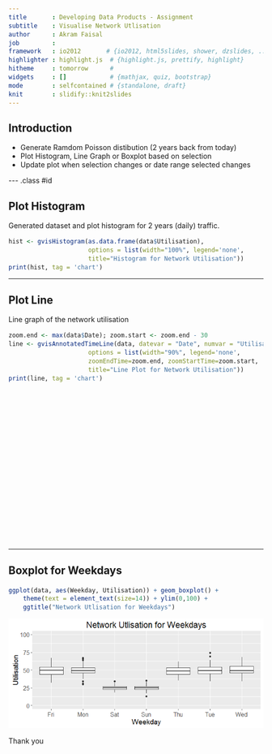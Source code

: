 ```yaml
---
title       : Developing Data Products - Assignment
subtitle    : Visualise Network Utlisation
author      : Akram Faisal
job         : 
framework   : io2012       # {io2012, html5slides, shower, dzslides, ...}
highlighter : highlight.js  # {highlight.js, prettify, highlight}
hitheme     : tomorrow      # 
widgets     : []            # {mathjax, quiz, bootstrap}
mode        : selfcontained # {standalone, draft}
knit        : slidify::knit2slides
--- 
```


## Introduction

- Generate Ramdom Poisson distibution (2 years back from today)
- Plot Histogram, Line Graph or Boxplot based on selection
- Update plot when selection changes or date range selected changes

--- .class #id

## Plot Histogram

Generated dataset and plot histogram for 2 years (daily) traffic.




```r
hist <- gvisHistogram(as.data.frame(data$Utilisation),
                      options = list(width="100%", legend='none',
                      title="Histogram for Network Utilisation"))
print(hist, tag = 'chart')
```

<!-- Histogram generated in R 3.2.1 by googleVis 0.5.10 package -->
<!-- Wed Jun 15 15:24:34 2016 -->


<!-- jsHeader -->
<script type="text/javascript">
 
// jsData 
function gvisDataHistogramID33044af127d1 () {
var data = new google.visualization.DataTable();
var datajson =
[
 [
 48 
],
[
 47 
],
[
 36 
],
[
 45 
],
[
 20 
],
[
 22 
],
[
 51 
],
[
 45 
],
[
 49 
],
[
 38 
],
[
 48 
],
[
 18 
],
[
 27 
],
[
 38 
],
[
 49 
],
[
 47 
],
[
 52 
],
[
 35 
],
[
 21 
],
[
 24 
],
[
 56 
],
[
 69 
],
[
 50 
],
[
 43 
],
[
 52 
],
[
 25 
],
[
 30 
],
[
 50 
],
[
 44 
],
[
 68 
],
[
 50 
],
[
 44 
],
[
 26 
],
[
 21 
],
[
 51 
],
[
 60 
],
[
 50 
],
[
 41 
],
[
 50 
],
[
 26 
],
[
 27 
],
[
 64 
],
[
 48 
],
[
 61 
],
[
 44 
],
[
 59 
],
[
 24 
],
[
 31 
],
[
 56 
],
[
 37 
],
[
 52 
],
[
 54 
],
[
 62 
],
[
 27 
],
[
 25 
],
[
 50 
],
[
 55 
],
[
 53 
],
[
 58 
],
[
 62 
],
[
 21 
],
[
 21 
],
[
 44 
],
[
 41 
],
[
 52 
],
[
 54 
],
[
 43 
],
[
 25 
],
[
 27 
],
[
 44 
],
[
 48 
],
[
 56 
],
[
 49 
],
[
 67 
],
[
 20 
],
[
 21 
],
[
 57 
],
[
 45 
],
[
 65 
],
[
 47 
],
[
 53 
],
[
 23 
],
[
 22 
],
[
 60 
],
[
 39 
],
[
 54 
],
[
 48 
],
[
 42 
],
[
 26 
],
[
 23 
],
[
 47 
],
[
 45 
],
[
 41 
],
[
 44 
],
[
 44 
],
[
 27 
],
[
 30 
],
[
 60 
],
[
 44 
],
[
 50 
],
[
 49 
],
[
 40 
],
[
 23 
],
[
 24 
],
[
 61 
],
[
 61 
],
[
 47 
],
[
 50 
],
[
 56 
],
[
 28 
],
[
 28 
],
[
 61 
],
[
 57 
],
[
 44 
],
[
 40 
],
[
 58 
],
[
 27 
],
[
 21 
],
[
 52 
],
[
 60 
],
[
 49 
],
[
 42 
],
[
 49 
],
[
 26 
],
[
 26 
],
[
 49 
],
[
 45 
],
[
 60 
],
[
 46 
],
[
 57 
],
[
 23 
],
[
 24 
],
[
 45 
],
[
 46 
],
[
 64 
],
[
 41 
],
[
 54 
],
[
 27 
],
[
 22 
],
[
 46 
],
[
 53 
],
[
 49 
],
[
 56 
],
[
 54 
],
[
 25 
],
[
 22 
],
[
 48 
],
[
 51 
],
[
 42 
],
[
 35 
],
[
 51 
],
[
 29 
],
[
 24 
],
[
 67 
],
[
 53 
],
[
 47 
],
[
 52 
],
[
 52 
],
[
 31 
],
[
 19 
],
[
 53 
],
[
 74 
],
[
 51 
],
[
 43 
],
[
 47 
],
[
 27 
],
[
 35 
],
[
 48 
],
[
 57 
],
[
 55 
],
[
 45 
],
[
 55 
],
[
 22 
],
[
 21 
],
[
 46 
],
[
 51 
],
[
 49 
],
[
 52 
],
[
 40 
],
[
 27 
],
[
 22 
],
[
 47 
],
[
 53 
],
[
 50 
],
[
 52 
],
[
 64 
],
[
 23 
],
[
 20 
],
[
 52 
],
[
 52 
],
[
 49 
],
[
 46 
],
[
 45 
],
[
 22 
],
[
 26 
],
[
 54 
],
[
 55 
],
[
 43 
],
[
 51 
],
[
 51 
],
[
 29 
],
[
 26 
],
[
 53 
],
[
 54 
],
[
 52 
],
[
 57 
],
[
 66 
],
[
 25 
],
[
 27 
],
[
 43 
],
[
 49 
],
[
 51 
],
[
 40 
],
[
 36 
],
[
 20 
],
[
 26 
],
[
 40 
],
[
 49 
],
[
 46 
],
[
 46 
],
[
 44 
],
[
 22 
],
[
 24 
],
[
 44 
],
[
 51 
],
[
 61 
],
[
 53 
],
[
 43 
],
[
 20 
],
[
 26 
],
[
 46 
],
[
 64 
],
[
 40 
],
[
 36 
],
[
 56 
],
[
 29 
],
[
 27 
],
[
 52 
],
[
 49 
],
[
 57 
],
[
 58 
],
[
 46 
],
[
 31 
],
[
 30 
],
[
 58 
],
[
 50 
],
[
 53 
],
[
 52 
],
[
 53 
],
[
 24 
],
[
 13 
],
[
 43 
],
[
 55 
],
[
 40 
],
[
 47 
],
[
 41 
],
[
 26 
],
[
 33 
],
[
 45 
],
[
 51 
],
[
 42 
],
[
 43 
],
[
 58 
],
[
 25 
],
[
 24 
],
[
 56 
],
[
 46 
],
[
 45 
],
[
 50 
],
[
 46 
],
[
 28 
],
[
 31 
],
[
 51 
],
[
 43 
],
[
 61 
],
[
 59 
],
[
 54 
],
[
 26 
],
[
 21 
],
[
 51 
],
[
 57 
],
[
 59 
],
[
 41 
],
[
 49 
],
[
 22 
],
[
 20 
],
[
 46 
],
[
 53 
],
[
 55 
],
[
 50 
],
[
 58 
],
[
 26 
],
[
 29 
],
[
 53 
],
[
 37 
],
[
 45 
],
[
 50 
],
[
 49 
],
[
 21 
],
[
 17 
],
[
 50 
],
[
 51 
],
[
 57 
],
[
 60 
],
[
 44 
],
[
 27 
],
[
 26 
],
[
 53 
],
[
 47 
],
[
 44 
],
[
 44 
],
[
 50 
],
[
 24 
],
[
 31 
],
[
 34 
],
[
 56 
],
[
 51 
],
[
 49 
],
[
 56 
],
[
 25 
],
[
 23 
],
[
 55 
],
[
 61 
],
[
 48 
],
[
 51 
],
[
 48 
],
[
 24 
],
[
 27 
],
[
 46 
],
[
 54 
],
[
 62 
],
[
 38 
],
[
 52 
],
[
 26 
],
[
 26 
],
[
 49 
],
[
 44 
],
[
 63 
],
[
 48 
],
[
 44 
],
[
 24 
],
[
 24 
],
[
 49 
],
[
 60 
],
[
 49 
],
[
 41 
],
[
 51 
],
[
 27 
],
[
 33 
],
[
 50 
],
[
 48 
],
[
 42 
],
[
 61 
],
[
 40 
],
[
 22 
],
[
 26 
],
[
 42 
],
[
 41 
],
[
 54 
],
[
 49 
],
[
 44 
],
[
 26 
],
[
 24 
],
[
 47 
],
[
 44 
],
[
 48 
],
[
 48 
],
[
 41 
],
[
 25 
],
[
 28 
],
[
 41 
],
[
 48 
],
[
 49 
],
[
 62 
],
[
 51 
],
[
 26 
],
[
 23 
],
[
 63 
],
[
 54 
],
[
 52 
],
[
 44 
],
[
 42 
],
[
 23 
],
[
 24 
],
[
 50 
],
[
 53 
],
[
 34 
],
[
 51 
],
[
 39 
],
[
 29 
],
[
 22 
],
[
 46 
],
[
 49 
],
[
 40 
],
[
 62 
],
[
 50 
],
[
 28 
],
[
 25 
],
[
 51 
],
[
 34 
],
[
 56 
],
[
 56 
],
[
 44 
],
[
 26 
],
[
 26 
],
[
 54 
],
[
 42 
],
[
 55 
],
[
 59 
],
[
 54 
],
[
 23 
],
[
 27 
],
[
 43 
],
[
 43 
],
[
 38 
],
[
 47 
],
[
 35 
],
[
 26 
],
[
 21 
],
[
 59 
],
[
 49 
],
[
 40 
],
[
 58 
],
[
 55 
],
[
 20 
],
[
 28 
],
[
 37 
],
[
 47 
],
[
 40 
],
[
 44 
],
[
 42 
],
[
 31 
],
[
 23 
],
[
 48 
],
[
 42 
],
[
 56 
],
[
 58 
],
[
 44 
],
[
 34 
],
[
 26 
],
[
 39 
],
[
 47 
],
[
 53 
],
[
 41 
],
[
 63 
],
[
 21 
],
[
 29 
],
[
 53 
],
[
 47 
],
[
 58 
],
[
 44 
],
[
 52 
],
[
 24 
],
[
 23 
],
[
 45 
],
[
 49 
],
[
 52 
],
[
 47 
],
[
 52 
],
[
 22 
],
[
 26 
],
[
 30 
],
[
 58 
],
[
 52 
],
[
 41 
],
[
 50 
],
[
 23 
],
[
 27 
],
[
 46 
],
[
 60 
],
[
 55 
],
[
 52 
],
[
 51 
],
[
 26 
],
[
 24 
],
[
 60 
],
[
 45 
],
[
 40 
],
[
 57 
],
[
 52 
],
[
 24 
],
[
 24 
],
[
 55 
],
[
 56 
],
[
 44 
],
[
 50 
],
[
 60 
],
[
 27 
],
[
 25 
],
[
 44 
],
[
 46 
],
[
 48 
],
[
 48 
],
[
 60 
],
[
 32 
],
[
 22 
],
[
 47 
],
[
 46 
],
[
 49 
],
[
 49 
],
[
 44 
],
[
 21 
],
[
 27 
],
[
 66 
],
[
 52 
],
[
 37 
],
[
 50 
],
[
 53 
],
[
 21 
],
[
 27 
],
[
 42 
],
[
 51 
],
[
 54 
],
[
 45 
],
[
 50 
],
[
 28 
],
[
 25 
],
[
 53 
],
[
 48 
],
[
 46 
],
[
 47 
],
[
 40 
],
[
 22 
],
[
 24 
],
[
 47 
],
[
 50 
],
[
 52 
],
[
 40 
],
[
 51 
],
[
 32 
],
[
 19 
],
[
 50 
],
[
 51 
],
[
 44 
],
[
 46 
],
[
 43 
],
[
 22 
],
[
 27 
],
[
 37 
],
[
 44 
],
[
 56 
],
[
 50 
],
[
 44 
],
[
 25 
],
[
 27 
],
[
 46 
],
[
 55 
],
[
 47 
],
[
 51 
],
[
 57 
],
[
 27 
],
[
 26 
],
[
 48 
],
[
 59 
],
[
 47 
],
[
 45 
],
[
 48 
],
[
 23 
],
[
 21 
],
[
 57 
],
[
 45 
],
[
 60 
],
[
 45 
],
[
 46 
],
[
 24 
],
[
 27 
],
[
 49 
],
[
 44 
],
[
 48 
],
[
 43 
],
[
 46 
],
[
 29 
],
[
 19 
],
[
 48 
],
[
 53 
],
[
 44 
],
[
 47 
],
[
 45 
],
[
 23 
],
[
 27 
],
[
 38 
],
[
 51 
],
[
 53 
],
[
 48 
],
[
 51 
],
[
 26 
],
[
 22 
],
[
 49 
],
[
 58 
],
[
 56 
],
[
 47 
],
[
 38 
],
[
 20 
],
[
 23 
],
[
 38 
],
[
 43 
],
[
 48 
],
[
 36 
],
[
 57 
],
[
 30 
],
[
 25 
],
[
 51 
],
[
 58 
],
[
 49 
],
[
 58 
],
[
 32 
],
[
 19 
],
[
 23 
],
[
 51 
],
[
 57 
],
[
 49 
],
[
 53 
],
[
 45 
],
[
 27 
],
[
 29 
],
[
 40 
],
[
 42 
],
[
 47 
],
[
 49 
],
[
 39 
],
[
 26 
],
[
 29 
],
[
 49 
],
[
 45 
],
[
 47 
],
[
 58 
],
[
 52 
],
[
 31 
],
[
 21 
],
[
 56 
],
[
 53 
],
[
 47 
],
[
 54 
],
[
 52 
],
[
 28 
],
[
 20 
],
[
 54 
],
[
 49 
],
[
 38 
],
[
 43 
],
[
 44 
],
[
 30 
],
[
 23 
],
[
 57 
],
[
 43 
],
[
 56 
],
[
 47 
],
[
 48 
],
[
 24 
],
[
 31 
],
[
 31 
],
[
 51 
],
[
 59 
],
[
 38 
],
[
 42 
],
[
 24 
],
[
 31 
],
[
 47 
],
[
 50 
],
[
 44 
],
[
 61 
],
[
 53 
],
[
 21 
],
[
 21 
],
[
 46 
],
[
 41 
],
[
 57 
],
[
 40 
],
[
 41 
],
[
 19 
],
[
 28 
],
[
 52 
],
[
 51 
],
[
 45 
],
[
 45 
],
[
 56 
],
[
 25 
],
[
 23 
],
[
 47 
],
[
 46 
],
[
 58 
],
[
 61 
],
[
 47 
],
[
 23 
],
[
 25 
],
[
 53 
],
[
 48 
],
[
 64 
],
[
 53 
],
[
 61 
],
[
 30 
],
[
 28 
],
[
 46 
],
[
 53 
],
[
 57 
],
[
 59 
],
[
 60 
],
[
 19 
],
[
 23 
],
[
 63 
],
[
 57 
],
[
 46 
],
[
 58 
],
[
 43 
],
[
 26 
],
[
 28 
],
[
 48 
],
[
 55 
],
[
 37 
],
[
 42 
],
[
 47 
],
[
 26 
],
[
 31 
],
[
 62 
],
[
 35 
],
[
 41 
],
[
 59 
],
[
 50 
],
[
 32 
],
[
 24 
],
[
 50 
],
[
 47 
],
[
 55 
],
[
 51 
],
[
 40 
],
[
 18 
],
[
 24 
],
[
 50 
],
[
 50 
],
[
 61 
] 
];
data.addColumn('number','data$Utilisation');
data.addRows(datajson);
return(data);
}
 
// jsDrawChart
function drawChartHistogramID33044af127d1() {
var data = gvisDataHistogramID33044af127d1();
var options = {};
options["allowHtml"] = true;
options["legend"] = "none";
options["title"] = "Histogram for Network Utilisation";

    var chart = new google.visualization.Histogram(
    document.getElementById('HistogramID33044af127d1')
    );
    chart.draw(data,options);
    

}
  
 
// jsDisplayChart
(function() {
var pkgs = window.__gvisPackages = window.__gvisPackages || [];
var callbacks = window.__gvisCallbacks = window.__gvisCallbacks || [];
var chartid = "corechart";
  
// Manually see if chartid is in pkgs (not all browsers support Array.indexOf)
var i, newPackage = true;
for (i = 0; newPackage && i < pkgs.length; i++) {
if (pkgs[i] === chartid)
newPackage = false;
}
if (newPackage)
  pkgs.push(chartid);
  
// Add the drawChart function to the global list of callbacks
callbacks.push(drawChartHistogramID33044af127d1);
})();
function displayChartHistogramID33044af127d1() {
  var pkgs = window.__gvisPackages = window.__gvisPackages || [];
  var callbacks = window.__gvisCallbacks = window.__gvisCallbacks || [];
  window.clearTimeout(window.__gvisLoad);
  // The timeout is set to 100 because otherwise the container div we are
  // targeting might not be part of the document yet
  window.__gvisLoad = setTimeout(function() {
  var pkgCount = pkgs.length;
  google.load("visualization", "1", { packages:pkgs, callback: function() {
  if (pkgCount != pkgs.length) {
  // Race condition where another setTimeout call snuck in after us; if
  // that call added a package, we must not shift its callback
  return;
}
while (callbacks.length > 0)
callbacks.shift()();
} });
}, 100);
}
 
// jsFooter
</script>
 
<!-- jsChart -->  
<script type="text/javascript" src="https://www.google.com/jsapi?callback=displayChartHistogramID33044af127d1"></script>
 
<!-- divChart -->
  
<div id="HistogramID33044af127d1" 
  style="width: 100%; height: automatic;">
</div>

---

## Plot Line 

Line graph of the network utilisation


```r
zoom.end <- max(data$Date); zoom.start <- zoom.end - 30
line <- gvisAnnotatedTimeLine(data, datevar = "Date", numvar = "Utilisation",
                      options = list(width="90%", legend='none',
                      zoomEndTime=zoom.end, zoomStartTime=zoom.start,
                      title="Line Plot for Network Utilisation"))
print(line, tag = 'chart')
```

<!-- AnnotatedTimeLine generated in R 3.2.1 by googleVis 0.5.10 package -->
<!-- Wed Jun 15 15:26:09 2016 -->


<!-- jsHeader -->
<script type="text/javascript">
 
// jsData 
function gvisDataAnnotatedTimeLineID32b028e858b9 () {
var data = new google.visualization.DataTable();
var datajson =
[
 [
 new Date(2014,5,17),
48 
],
[
 new Date(2014,5,18),
47 
],
[
 new Date(2014,5,19),
36 
],
[
 new Date(2014,5,20),
45 
],
[
 new Date(2014,5,21),
20 
],
[
 new Date(2014,5,22),
22 
],
[
 new Date(2014,5,23),
51 
],
[
 new Date(2014,5,24),
45 
],
[
 new Date(2014,5,25),
49 
],
[
 new Date(2014,5,26),
38 
],
[
 new Date(2014,5,27),
48 
],
[
 new Date(2014,5,28),
18 
],
[
 new Date(2014,5,29),
27 
],
[
 new Date(2014,5,30),
38 
],
[
 new Date(2014,6,1),
49 
],
[
 new Date(2014,6,2),
47 
],
[
 new Date(2014,6,3),
52 
],
[
 new Date(2014,6,4),
35 
],
[
 new Date(2014,6,5),
21 
],
[
 new Date(2014,6,6),
24 
],
[
 new Date(2014,6,7),
56 
],
[
 new Date(2014,6,8),
69 
],
[
 new Date(2014,6,9),
50 
],
[
 new Date(2014,6,10),
43 
],
[
 new Date(2014,6,11),
52 
],
[
 new Date(2014,6,12),
25 
],
[
 new Date(2014,6,13),
30 
],
[
 new Date(2014,6,14),
50 
],
[
 new Date(2014,6,15),
44 
],
[
 new Date(2014,6,16),
68 
],
[
 new Date(2014,6,17),
50 
],
[
 new Date(2014,6,18),
44 
],
[
 new Date(2014,6,19),
26 
],
[
 new Date(2014,6,20),
21 
],
[
 new Date(2014,6,21),
51 
],
[
 new Date(2014,6,22),
60 
],
[
 new Date(2014,6,23),
50 
],
[
 new Date(2014,6,24),
41 
],
[
 new Date(2014,6,25),
50 
],
[
 new Date(2014,6,26),
26 
],
[
 new Date(2014,6,27),
27 
],
[
 new Date(2014,6,28),
64 
],
[
 new Date(2014,6,29),
48 
],
[
 new Date(2014,6,30),
61 
],
[
 new Date(2014,6,31),
44 
],
[
 new Date(2014,7,1),
59 
],
[
 new Date(2014,7,2),
24 
],
[
 new Date(2014,7,3),
31 
],
[
 new Date(2014,7,4),
56 
],
[
 new Date(2014,7,5),
37 
],
[
 new Date(2014,7,6),
52 
],
[
 new Date(2014,7,7),
54 
],
[
 new Date(2014,7,8),
62 
],
[
 new Date(2014,7,9),
27 
],
[
 new Date(2014,7,10),
25 
],
[
 new Date(2014,7,11),
50 
],
[
 new Date(2014,7,12),
55 
],
[
 new Date(2014,7,13),
53 
],
[
 new Date(2014,7,14),
58 
],
[
 new Date(2014,7,15),
62 
],
[
 new Date(2014,7,16),
21 
],
[
 new Date(2014,7,17),
21 
],
[
 new Date(2014,7,18),
44 
],
[
 new Date(2014,7,19),
41 
],
[
 new Date(2014,7,20),
52 
],
[
 new Date(2014,7,21),
54 
],
[
 new Date(2014,7,22),
43 
],
[
 new Date(2014,7,23),
25 
],
[
 new Date(2014,7,24),
27 
],
[
 new Date(2014,7,25),
44 
],
[
 new Date(2014,7,26),
48 
],
[
 new Date(2014,7,27),
56 
],
[
 new Date(2014,7,28),
49 
],
[
 new Date(2014,7,29),
67 
],
[
 new Date(2014,7,30),
20 
],
[
 new Date(2014,7,31),
21 
],
[
 new Date(2014,8,1),
57 
],
[
 new Date(2014,8,2),
45 
],
[
 new Date(2014,8,3),
65 
],
[
 new Date(2014,8,4),
47 
],
[
 new Date(2014,8,5),
53 
],
[
 new Date(2014,8,6),
23 
],
[
 new Date(2014,8,7),
22 
],
[
 new Date(2014,8,8),
60 
],
[
 new Date(2014,8,9),
39 
],
[
 new Date(2014,8,10),
54 
],
[
 new Date(2014,8,11),
48 
],
[
 new Date(2014,8,12),
42 
],
[
 new Date(2014,8,13),
26 
],
[
 new Date(2014,8,14),
23 
],
[
 new Date(2014,8,15),
47 
],
[
 new Date(2014,8,16),
45 
],
[
 new Date(2014,8,17),
41 
],
[
 new Date(2014,8,18),
44 
],
[
 new Date(2014,8,19),
44 
],
[
 new Date(2014,8,20),
27 
],
[
 new Date(2014,8,21),
30 
],
[
 new Date(2014,8,22),
60 
],
[
 new Date(2014,8,23),
44 
],
[
 new Date(2014,8,24),
50 
],
[
 new Date(2014,8,25),
49 
],
[
 new Date(2014,8,26),
40 
],
[
 new Date(2014,8,27),
23 
],
[
 new Date(2014,8,28),
24 
],
[
 new Date(2014,8,29),
61 
],
[
 new Date(2014,8,30),
61 
],
[
 new Date(2014,9,1),
47 
],
[
 new Date(2014,9,2),
50 
],
[
 new Date(2014,9,3),
56 
],
[
 new Date(2014,9,4),
28 
],
[
 new Date(2014,9,5),
28 
],
[
 new Date(2014,9,6),
61 
],
[
 new Date(2014,9,7),
57 
],
[
 new Date(2014,9,8),
44 
],
[
 new Date(2014,9,9),
40 
],
[
 new Date(2014,9,10),
58 
],
[
 new Date(2014,9,11),
27 
],
[
 new Date(2014,9,12),
21 
],
[
 new Date(2014,9,13),
52 
],
[
 new Date(2014,9,14),
60 
],
[
 new Date(2014,9,15),
49 
],
[
 new Date(2014,9,16),
42 
],
[
 new Date(2014,9,17),
49 
],
[
 new Date(2014,9,18),
26 
],
[
 new Date(2014,9,19),
26 
],
[
 new Date(2014,9,20),
49 
],
[
 new Date(2014,9,21),
45 
],
[
 new Date(2014,9,22),
60 
],
[
 new Date(2014,9,23),
46 
],
[
 new Date(2014,9,24),
57 
],
[
 new Date(2014,9,25),
23 
],
[
 new Date(2014,9,26),
24 
],
[
 new Date(2014,9,27),
45 
],
[
 new Date(2014,9,28),
46 
],
[
 new Date(2014,9,29),
64 
],
[
 new Date(2014,9,30),
41 
],
[
 new Date(2014,9,31),
54 
],
[
 new Date(2014,10,1),
27 
],
[
 new Date(2014,10,2),
22 
],
[
 new Date(2014,10,3),
46 
],
[
 new Date(2014,10,4),
53 
],
[
 new Date(2014,10,5),
49 
],
[
 new Date(2014,10,6),
56 
],
[
 new Date(2014,10,7),
54 
],
[
 new Date(2014,10,8),
25 
],
[
 new Date(2014,10,9),
22 
],
[
 new Date(2014,10,10),
48 
],
[
 new Date(2014,10,11),
51 
],
[
 new Date(2014,10,12),
42 
],
[
 new Date(2014,10,13),
35 
],
[
 new Date(2014,10,14),
51 
],
[
 new Date(2014,10,15),
29 
],
[
 new Date(2014,10,16),
24 
],
[
 new Date(2014,10,17),
67 
],
[
 new Date(2014,10,18),
53 
],
[
 new Date(2014,10,19),
47 
],
[
 new Date(2014,10,20),
52 
],
[
 new Date(2014,10,21),
52 
],
[
 new Date(2014,10,22),
31 
],
[
 new Date(2014,10,23),
19 
],
[
 new Date(2014,10,24),
53 
],
[
 new Date(2014,10,25),
74 
],
[
 new Date(2014,10,26),
51 
],
[
 new Date(2014,10,27),
43 
],
[
 new Date(2014,10,28),
47 
],
[
 new Date(2014,10,29),
27 
],
[
 new Date(2014,10,30),
35 
],
[
 new Date(2014,11,1),
48 
],
[
 new Date(2014,11,2),
57 
],
[
 new Date(2014,11,3),
55 
],
[
 new Date(2014,11,4),
45 
],
[
 new Date(2014,11,5),
55 
],
[
 new Date(2014,11,6),
22 
],
[
 new Date(2014,11,7),
21 
],
[
 new Date(2014,11,8),
46 
],
[
 new Date(2014,11,9),
51 
],
[
 new Date(2014,11,10),
49 
],
[
 new Date(2014,11,11),
52 
],
[
 new Date(2014,11,12),
40 
],
[
 new Date(2014,11,13),
27 
],
[
 new Date(2014,11,14),
22 
],
[
 new Date(2014,11,15),
47 
],
[
 new Date(2014,11,16),
53 
],
[
 new Date(2014,11,17),
50 
],
[
 new Date(2014,11,18),
52 
],
[
 new Date(2014,11,19),
64 
],
[
 new Date(2014,11,20),
23 
],
[
 new Date(2014,11,21),
20 
],
[
 new Date(2014,11,22),
52 
],
[
 new Date(2014,11,23),
52 
],
[
 new Date(2014,11,24),
49 
],
[
 new Date(2014,11,25),
46 
],
[
 new Date(2014,11,26),
45 
],
[
 new Date(2014,11,27),
22 
],
[
 new Date(2014,11,28),
26 
],
[
 new Date(2014,11,29),
54 
],
[
 new Date(2014,11,30),
55 
],
[
 new Date(2014,11,31),
43 
],
[
 new Date(2015,0,1),
51 
],
[
 new Date(2015,0,2),
51 
],
[
 new Date(2015,0,3),
29 
],
[
 new Date(2015,0,4),
26 
],
[
 new Date(2015,0,5),
53 
],
[
 new Date(2015,0,6),
54 
],
[
 new Date(2015,0,7),
52 
],
[
 new Date(2015,0,8),
57 
],
[
 new Date(2015,0,9),
66 
],
[
 new Date(2015,0,10),
25 
],
[
 new Date(2015,0,11),
27 
],
[
 new Date(2015,0,12),
43 
],
[
 new Date(2015,0,13),
49 
],
[
 new Date(2015,0,14),
51 
],
[
 new Date(2015,0,15),
40 
],
[
 new Date(2015,0,16),
36 
],
[
 new Date(2015,0,17),
20 
],
[
 new Date(2015,0,18),
26 
],
[
 new Date(2015,0,19),
40 
],
[
 new Date(2015,0,20),
49 
],
[
 new Date(2015,0,21),
46 
],
[
 new Date(2015,0,22),
46 
],
[
 new Date(2015,0,23),
44 
],
[
 new Date(2015,0,24),
22 
],
[
 new Date(2015,0,25),
24 
],
[
 new Date(2015,0,26),
44 
],
[
 new Date(2015,0,27),
51 
],
[
 new Date(2015,0,28),
61 
],
[
 new Date(2015,0,29),
53 
],
[
 new Date(2015,0,30),
43 
],
[
 new Date(2015,0,31),
20 
],
[
 new Date(2015,1,1),
26 
],
[
 new Date(2015,1,2),
46 
],
[
 new Date(2015,1,3),
64 
],
[
 new Date(2015,1,4),
40 
],
[
 new Date(2015,1,5),
36 
],
[
 new Date(2015,1,6),
56 
],
[
 new Date(2015,1,7),
29 
],
[
 new Date(2015,1,8),
27 
],
[
 new Date(2015,1,9),
52 
],
[
 new Date(2015,1,10),
49 
],
[
 new Date(2015,1,11),
57 
],
[
 new Date(2015,1,12),
58 
],
[
 new Date(2015,1,13),
46 
],
[
 new Date(2015,1,14),
31 
],
[
 new Date(2015,1,15),
30 
],
[
 new Date(2015,1,16),
58 
],
[
 new Date(2015,1,17),
50 
],
[
 new Date(2015,1,18),
53 
],
[
 new Date(2015,1,19),
52 
],
[
 new Date(2015,1,20),
53 
],
[
 new Date(2015,1,21),
24 
],
[
 new Date(2015,1,22),
13 
],
[
 new Date(2015,1,23),
43 
],
[
 new Date(2015,1,24),
55 
],
[
 new Date(2015,1,25),
40 
],
[
 new Date(2015,1,26),
47 
],
[
 new Date(2015,1,27),
41 
],
[
 new Date(2015,1,28),
26 
],
[
 new Date(2015,2,1),
33 
],
[
 new Date(2015,2,2),
45 
],
[
 new Date(2015,2,3),
51 
],
[
 new Date(2015,2,4),
42 
],
[
 new Date(2015,2,5),
43 
],
[
 new Date(2015,2,6),
58 
],
[
 new Date(2015,2,7),
25 
],
[
 new Date(2015,2,8),
24 
],
[
 new Date(2015,2,9),
56 
],
[
 new Date(2015,2,10),
46 
],
[
 new Date(2015,2,11),
45 
],
[
 new Date(2015,2,12),
50 
],
[
 new Date(2015,2,13),
46 
],
[
 new Date(2015,2,14),
28 
],
[
 new Date(2015,2,15),
31 
],
[
 new Date(2015,2,16),
51 
],
[
 new Date(2015,2,17),
43 
],
[
 new Date(2015,2,18),
61 
],
[
 new Date(2015,2,19),
59 
],
[
 new Date(2015,2,20),
54 
],
[
 new Date(2015,2,21),
26 
],
[
 new Date(2015,2,22),
21 
],
[
 new Date(2015,2,23),
51 
],
[
 new Date(2015,2,24),
57 
],
[
 new Date(2015,2,25),
59 
],
[
 new Date(2015,2,26),
41 
],
[
 new Date(2015,2,27),
49 
],
[
 new Date(2015,2,28),
22 
],
[
 new Date(2015,2,29),
20 
],
[
 new Date(2015,2,30),
46 
],
[
 new Date(2015,2,31),
53 
],
[
 new Date(2015,3,1),
55 
],
[
 new Date(2015,3,2),
50 
],
[
 new Date(2015,3,3),
58 
],
[
 new Date(2015,3,4),
26 
],
[
 new Date(2015,3,5),
29 
],
[
 new Date(2015,3,6),
53 
],
[
 new Date(2015,3,7),
37 
],
[
 new Date(2015,3,8),
45 
],
[
 new Date(2015,3,9),
50 
],
[
 new Date(2015,3,10),
49 
],
[
 new Date(2015,3,11),
21 
],
[
 new Date(2015,3,12),
17 
],
[
 new Date(2015,3,13),
50 
],
[
 new Date(2015,3,14),
51 
],
[
 new Date(2015,3,15),
57 
],
[
 new Date(2015,3,16),
60 
],
[
 new Date(2015,3,17),
44 
],
[
 new Date(2015,3,18),
27 
],
[
 new Date(2015,3,19),
26 
],
[
 new Date(2015,3,20),
53 
],
[
 new Date(2015,3,21),
47 
],
[
 new Date(2015,3,22),
44 
],
[
 new Date(2015,3,23),
44 
],
[
 new Date(2015,3,24),
50 
],
[
 new Date(2015,3,25),
24 
],
[
 new Date(2015,3,26),
31 
],
[
 new Date(2015,3,27),
34 
],
[
 new Date(2015,3,28),
56 
],
[
 new Date(2015,3,29),
51 
],
[
 new Date(2015,3,30),
49 
],
[
 new Date(2015,4,1),
56 
],
[
 new Date(2015,4,2),
25 
],
[
 new Date(2015,4,3),
23 
],
[
 new Date(2015,4,4),
55 
],
[
 new Date(2015,4,5),
61 
],
[
 new Date(2015,4,6),
48 
],
[
 new Date(2015,4,7),
51 
],
[
 new Date(2015,4,8),
48 
],
[
 new Date(2015,4,9),
24 
],
[
 new Date(2015,4,10),
27 
],
[
 new Date(2015,4,11),
46 
],
[
 new Date(2015,4,12),
54 
],
[
 new Date(2015,4,13),
62 
],
[
 new Date(2015,4,14),
38 
],
[
 new Date(2015,4,15),
52 
],
[
 new Date(2015,4,16),
26 
],
[
 new Date(2015,4,17),
26 
],
[
 new Date(2015,4,18),
49 
],
[
 new Date(2015,4,19),
44 
],
[
 new Date(2015,4,20),
63 
],
[
 new Date(2015,4,21),
48 
],
[
 new Date(2015,4,22),
44 
],
[
 new Date(2015,4,23),
24 
],
[
 new Date(2015,4,24),
24 
],
[
 new Date(2015,4,25),
49 
],
[
 new Date(2015,4,26),
60 
],
[
 new Date(2015,4,27),
49 
],
[
 new Date(2015,4,28),
41 
],
[
 new Date(2015,4,29),
51 
],
[
 new Date(2015,4,30),
27 
],
[
 new Date(2015,4,31),
33 
],
[
 new Date(2015,5,1),
50 
],
[
 new Date(2015,5,2),
48 
],
[
 new Date(2015,5,3),
42 
],
[
 new Date(2015,5,4),
61 
],
[
 new Date(2015,5,5),
40 
],
[
 new Date(2015,5,6),
22 
],
[
 new Date(2015,5,7),
26 
],
[
 new Date(2015,5,8),
42 
],
[
 new Date(2015,5,9),
41 
],
[
 new Date(2015,5,10),
54 
],
[
 new Date(2015,5,11),
49 
],
[
 new Date(2015,5,12),
44 
],
[
 new Date(2015,5,13),
26 
],
[
 new Date(2015,5,14),
24 
],
[
 new Date(2015,5,15),
47 
],
[
 new Date(2015,5,16),
44 
],
[
 new Date(2015,5,17),
48 
],
[
 new Date(2015,5,18),
48 
],
[
 new Date(2015,5,19),
41 
],
[
 new Date(2015,5,20),
25 
],
[
 new Date(2015,5,21),
28 
],
[
 new Date(2015,5,22),
41 
],
[
 new Date(2015,5,23),
48 
],
[
 new Date(2015,5,24),
49 
],
[
 new Date(2015,5,25),
62 
],
[
 new Date(2015,5,26),
51 
],
[
 new Date(2015,5,27),
26 
],
[
 new Date(2015,5,28),
23 
],
[
 new Date(2015,5,29),
63 
],
[
 new Date(2015,5,30),
54 
],
[
 new Date(2015,6,1),
52 
],
[
 new Date(2015,6,2),
44 
],
[
 new Date(2015,6,3),
42 
],
[
 new Date(2015,6,4),
23 
],
[
 new Date(2015,6,5),
24 
],
[
 new Date(2015,6,6),
50 
],
[
 new Date(2015,6,7),
53 
],
[
 new Date(2015,6,8),
34 
],
[
 new Date(2015,6,9),
51 
],
[
 new Date(2015,6,10),
39 
],
[
 new Date(2015,6,11),
29 
],
[
 new Date(2015,6,12),
22 
],
[
 new Date(2015,6,13),
46 
],
[
 new Date(2015,6,14),
49 
],
[
 new Date(2015,6,15),
40 
],
[
 new Date(2015,6,16),
62 
],
[
 new Date(2015,6,17),
50 
],
[
 new Date(2015,6,18),
28 
],
[
 new Date(2015,6,19),
25 
],
[
 new Date(2015,6,20),
51 
],
[
 new Date(2015,6,21),
34 
],
[
 new Date(2015,6,22),
56 
],
[
 new Date(2015,6,23),
56 
],
[
 new Date(2015,6,24),
44 
],
[
 new Date(2015,6,25),
26 
],
[
 new Date(2015,6,26),
26 
],
[
 new Date(2015,6,27),
54 
],
[
 new Date(2015,6,28),
42 
],
[
 new Date(2015,6,29),
55 
],
[
 new Date(2015,6,30),
59 
],
[
 new Date(2015,6,31),
54 
],
[
 new Date(2015,7,1),
23 
],
[
 new Date(2015,7,2),
27 
],
[
 new Date(2015,7,3),
43 
],
[
 new Date(2015,7,4),
43 
],
[
 new Date(2015,7,5),
38 
],
[
 new Date(2015,7,6),
47 
],
[
 new Date(2015,7,7),
35 
],
[
 new Date(2015,7,8),
26 
],
[
 new Date(2015,7,9),
21 
],
[
 new Date(2015,7,10),
59 
],
[
 new Date(2015,7,11),
49 
],
[
 new Date(2015,7,12),
40 
],
[
 new Date(2015,7,13),
58 
],
[
 new Date(2015,7,14),
55 
],
[
 new Date(2015,7,15),
20 
],
[
 new Date(2015,7,16),
28 
],
[
 new Date(2015,7,17),
37 
],
[
 new Date(2015,7,18),
47 
],
[
 new Date(2015,7,19),
40 
],
[
 new Date(2015,7,20),
44 
],
[
 new Date(2015,7,21),
42 
],
[
 new Date(2015,7,22),
31 
],
[
 new Date(2015,7,23),
23 
],
[
 new Date(2015,7,24),
48 
],
[
 new Date(2015,7,25),
42 
],
[
 new Date(2015,7,26),
56 
],
[
 new Date(2015,7,27),
58 
],
[
 new Date(2015,7,28),
44 
],
[
 new Date(2015,7,29),
34 
],
[
 new Date(2015,7,30),
26 
],
[
 new Date(2015,7,31),
39 
],
[
 new Date(2015,8,1),
47 
],
[
 new Date(2015,8,2),
53 
],
[
 new Date(2015,8,3),
41 
],
[
 new Date(2015,8,4),
63 
],
[
 new Date(2015,8,5),
21 
],
[
 new Date(2015,8,6),
29 
],
[
 new Date(2015,8,7),
53 
],
[
 new Date(2015,8,8),
47 
],
[
 new Date(2015,8,9),
58 
],
[
 new Date(2015,8,10),
44 
],
[
 new Date(2015,8,11),
52 
],
[
 new Date(2015,8,12),
24 
],
[
 new Date(2015,8,13),
23 
],
[
 new Date(2015,8,14),
45 
],
[
 new Date(2015,8,15),
49 
],
[
 new Date(2015,8,16),
52 
],
[
 new Date(2015,8,17),
47 
],
[
 new Date(2015,8,18),
52 
],
[
 new Date(2015,8,19),
22 
],
[
 new Date(2015,8,20),
26 
],
[
 new Date(2015,8,21),
30 
],
[
 new Date(2015,8,22),
58 
],
[
 new Date(2015,8,23),
52 
],
[
 new Date(2015,8,24),
41 
],
[
 new Date(2015,8,25),
50 
],
[
 new Date(2015,8,26),
23 
],
[
 new Date(2015,8,27),
27 
],
[
 new Date(2015,8,28),
46 
],
[
 new Date(2015,8,29),
60 
],
[
 new Date(2015,8,30),
55 
],
[
 new Date(2015,9,1),
52 
],
[
 new Date(2015,9,2),
51 
],
[
 new Date(2015,9,3),
26 
],
[
 new Date(2015,9,4),
24 
],
[
 new Date(2015,9,5),
60 
],
[
 new Date(2015,9,6),
45 
],
[
 new Date(2015,9,7),
40 
],
[
 new Date(2015,9,8),
57 
],
[
 new Date(2015,9,9),
52 
],
[
 new Date(2015,9,10),
24 
],
[
 new Date(2015,9,11),
24 
],
[
 new Date(2015,9,12),
55 
],
[
 new Date(2015,9,13),
56 
],
[
 new Date(2015,9,14),
44 
],
[
 new Date(2015,9,15),
50 
],
[
 new Date(2015,9,16),
60 
],
[
 new Date(2015,9,17),
27 
],
[
 new Date(2015,9,18),
25 
],
[
 new Date(2015,9,19),
44 
],
[
 new Date(2015,9,20),
46 
],
[
 new Date(2015,9,21),
48 
],
[
 new Date(2015,9,22),
48 
],
[
 new Date(2015,9,23),
60 
],
[
 new Date(2015,9,24),
32 
],
[
 new Date(2015,9,25),
22 
],
[
 new Date(2015,9,26),
47 
],
[
 new Date(2015,9,27),
46 
],
[
 new Date(2015,9,28),
49 
],
[
 new Date(2015,9,29),
49 
],
[
 new Date(2015,9,30),
44 
],
[
 new Date(2015,9,31),
21 
],
[
 new Date(2015,10,1),
27 
],
[
 new Date(2015,10,2),
66 
],
[
 new Date(2015,10,3),
52 
],
[
 new Date(2015,10,4),
37 
],
[
 new Date(2015,10,5),
50 
],
[
 new Date(2015,10,6),
53 
],
[
 new Date(2015,10,7),
21 
],
[
 new Date(2015,10,8),
27 
],
[
 new Date(2015,10,9),
42 
],
[
 new Date(2015,10,10),
51 
],
[
 new Date(2015,10,11),
54 
],
[
 new Date(2015,10,12),
45 
],
[
 new Date(2015,10,13),
50 
],
[
 new Date(2015,10,14),
28 
],
[
 new Date(2015,10,15),
25 
],
[
 new Date(2015,10,16),
53 
],
[
 new Date(2015,10,17),
48 
],
[
 new Date(2015,10,18),
46 
],
[
 new Date(2015,10,19),
47 
],
[
 new Date(2015,10,20),
40 
],
[
 new Date(2015,10,21),
22 
],
[
 new Date(2015,10,22),
24 
],
[
 new Date(2015,10,23),
47 
],
[
 new Date(2015,10,24),
50 
],
[
 new Date(2015,10,25),
52 
],
[
 new Date(2015,10,26),
40 
],
[
 new Date(2015,10,27),
51 
],
[
 new Date(2015,10,28),
32 
],
[
 new Date(2015,10,29),
19 
],
[
 new Date(2015,10,30),
50 
],
[
 new Date(2015,11,1),
51 
],
[
 new Date(2015,11,2),
44 
],
[
 new Date(2015,11,3),
46 
],
[
 new Date(2015,11,4),
43 
],
[
 new Date(2015,11,5),
22 
],
[
 new Date(2015,11,6),
27 
],
[
 new Date(2015,11,7),
37 
],
[
 new Date(2015,11,8),
44 
],
[
 new Date(2015,11,9),
56 
],
[
 new Date(2015,11,10),
50 
],
[
 new Date(2015,11,11),
44 
],
[
 new Date(2015,11,12),
25 
],
[
 new Date(2015,11,13),
27 
],
[
 new Date(2015,11,14),
46 
],
[
 new Date(2015,11,15),
55 
],
[
 new Date(2015,11,16),
47 
],
[
 new Date(2015,11,17),
51 
],
[
 new Date(2015,11,18),
57 
],
[
 new Date(2015,11,19),
27 
],
[
 new Date(2015,11,20),
26 
],
[
 new Date(2015,11,21),
48 
],
[
 new Date(2015,11,22),
59 
],
[
 new Date(2015,11,23),
47 
],
[
 new Date(2015,11,24),
45 
],
[
 new Date(2015,11,25),
48 
],
[
 new Date(2015,11,26),
23 
],
[
 new Date(2015,11,27),
21 
],
[
 new Date(2015,11,28),
57 
],
[
 new Date(2015,11,29),
45 
],
[
 new Date(2015,11,30),
60 
],
[
 new Date(2015,11,31),
45 
],
[
 new Date(2016,0,1),
46 
],
[
 new Date(2016,0,2),
24 
],
[
 new Date(2016,0,3),
27 
],
[
 new Date(2016,0,4),
49 
],
[
 new Date(2016,0,5),
44 
],
[
 new Date(2016,0,6),
48 
],
[
 new Date(2016,0,7),
43 
],
[
 new Date(2016,0,8),
46 
],
[
 new Date(2016,0,9),
29 
],
[
 new Date(2016,0,10),
19 
],
[
 new Date(2016,0,11),
48 
],
[
 new Date(2016,0,12),
53 
],
[
 new Date(2016,0,13),
44 
],
[
 new Date(2016,0,14),
47 
],
[
 new Date(2016,0,15),
45 
],
[
 new Date(2016,0,16),
23 
],
[
 new Date(2016,0,17),
27 
],
[
 new Date(2016,0,18),
38 
],
[
 new Date(2016,0,19),
51 
],
[
 new Date(2016,0,20),
53 
],
[
 new Date(2016,0,21),
48 
],
[
 new Date(2016,0,22),
51 
],
[
 new Date(2016,0,23),
26 
],
[
 new Date(2016,0,24),
22 
],
[
 new Date(2016,0,25),
49 
],
[
 new Date(2016,0,26),
58 
],
[
 new Date(2016,0,27),
56 
],
[
 new Date(2016,0,28),
47 
],
[
 new Date(2016,0,29),
38 
],
[
 new Date(2016,0,30),
20 
],
[
 new Date(2016,0,31),
23 
],
[
 new Date(2016,1,1),
38 
],
[
 new Date(2016,1,2),
43 
],
[
 new Date(2016,1,3),
48 
],
[
 new Date(2016,1,4),
36 
],
[
 new Date(2016,1,5),
57 
],
[
 new Date(2016,1,6),
30 
],
[
 new Date(2016,1,7),
25 
],
[
 new Date(2016,1,8),
51 
],
[
 new Date(2016,1,9),
58 
],
[
 new Date(2016,1,10),
49 
],
[
 new Date(2016,1,11),
58 
],
[
 new Date(2016,1,12),
32 
],
[
 new Date(2016,1,13),
19 
],
[
 new Date(2016,1,14),
23 
],
[
 new Date(2016,1,15),
51 
],
[
 new Date(2016,1,16),
57 
],
[
 new Date(2016,1,17),
49 
],
[
 new Date(2016,1,18),
53 
],
[
 new Date(2016,1,19),
45 
],
[
 new Date(2016,1,20),
27 
],
[
 new Date(2016,1,21),
29 
],
[
 new Date(2016,1,22),
40 
],
[
 new Date(2016,1,23),
42 
],
[
 new Date(2016,1,24),
47 
],
[
 new Date(2016,1,25),
49 
],
[
 new Date(2016,1,26),
39 
],
[
 new Date(2016,1,27),
26 
],
[
 new Date(2016,1,28),
29 
],
[
 new Date(2016,1,29),
49 
],
[
 new Date(2016,2,1),
45 
],
[
 new Date(2016,2,2),
47 
],
[
 new Date(2016,2,3),
58 
],
[
 new Date(2016,2,4),
52 
],
[
 new Date(2016,2,5),
31 
],
[
 new Date(2016,2,6),
21 
],
[
 new Date(2016,2,7),
56 
],
[
 new Date(2016,2,8),
53 
],
[
 new Date(2016,2,9),
47 
],
[
 new Date(2016,2,10),
54 
],
[
 new Date(2016,2,11),
52 
],
[
 new Date(2016,2,12),
28 
],
[
 new Date(2016,2,13),
20 
],
[
 new Date(2016,2,14),
54 
],
[
 new Date(2016,2,15),
49 
],
[
 new Date(2016,2,16),
38 
],
[
 new Date(2016,2,17),
43 
],
[
 new Date(2016,2,18),
44 
],
[
 new Date(2016,2,19),
30 
],
[
 new Date(2016,2,20),
23 
],
[
 new Date(2016,2,21),
57 
],
[
 new Date(2016,2,22),
43 
],
[
 new Date(2016,2,23),
56 
],
[
 new Date(2016,2,24),
47 
],
[
 new Date(2016,2,25),
48 
],
[
 new Date(2016,2,26),
24 
],
[
 new Date(2016,2,27),
31 
],
[
 new Date(2016,2,28),
31 
],
[
 new Date(2016,2,29),
51 
],
[
 new Date(2016,2,30),
59 
],
[
 new Date(2016,2,31),
38 
],
[
 new Date(2016,3,1),
42 
],
[
 new Date(2016,3,2),
24 
],
[
 new Date(2016,3,3),
31 
],
[
 new Date(2016,3,4),
47 
],
[
 new Date(2016,3,5),
50 
],
[
 new Date(2016,3,6),
44 
],
[
 new Date(2016,3,7),
61 
],
[
 new Date(2016,3,8),
53 
],
[
 new Date(2016,3,9),
21 
],
[
 new Date(2016,3,10),
21 
],
[
 new Date(2016,3,11),
46 
],
[
 new Date(2016,3,12),
41 
],
[
 new Date(2016,3,13),
57 
],
[
 new Date(2016,3,14),
40 
],
[
 new Date(2016,3,15),
41 
],
[
 new Date(2016,3,16),
19 
],
[
 new Date(2016,3,17),
28 
],
[
 new Date(2016,3,18),
52 
],
[
 new Date(2016,3,19),
51 
],
[
 new Date(2016,3,20),
45 
],
[
 new Date(2016,3,21),
45 
],
[
 new Date(2016,3,22),
56 
],
[
 new Date(2016,3,23),
25 
],
[
 new Date(2016,3,24),
23 
],
[
 new Date(2016,3,25),
47 
],
[
 new Date(2016,3,26),
46 
],
[
 new Date(2016,3,27),
58 
],
[
 new Date(2016,3,28),
61 
],
[
 new Date(2016,3,29),
47 
],
[
 new Date(2016,3,30),
23 
],
[
 new Date(2016,4,1),
25 
],
[
 new Date(2016,4,2),
53 
],
[
 new Date(2016,4,3),
48 
],
[
 new Date(2016,4,4),
64 
],
[
 new Date(2016,4,5),
53 
],
[
 new Date(2016,4,6),
61 
],
[
 new Date(2016,4,7),
30 
],
[
 new Date(2016,4,8),
28 
],
[
 new Date(2016,4,9),
46 
],
[
 new Date(2016,4,10),
53 
],
[
 new Date(2016,4,11),
57 
],
[
 new Date(2016,4,12),
59 
],
[
 new Date(2016,4,13),
60 
],
[
 new Date(2016,4,14),
19 
],
[
 new Date(2016,4,15),
23 
],
[
 new Date(2016,4,16),
63 
],
[
 new Date(2016,4,17),
57 
],
[
 new Date(2016,4,18),
46 
],
[
 new Date(2016,4,19),
58 
],
[
 new Date(2016,4,20),
43 
],
[
 new Date(2016,4,21),
26 
],
[
 new Date(2016,4,22),
28 
],
[
 new Date(2016,4,23),
48 
],
[
 new Date(2016,4,24),
55 
],
[
 new Date(2016,4,25),
37 
],
[
 new Date(2016,4,26),
42 
],
[
 new Date(2016,4,27),
47 
],
[
 new Date(2016,4,28),
26 
],
[
 new Date(2016,4,29),
31 
],
[
 new Date(2016,4,30),
62 
],
[
 new Date(2016,4,31),
35 
],
[
 new Date(2016,5,1),
41 
],
[
 new Date(2016,5,2),
59 
],
[
 new Date(2016,5,3),
50 
],
[
 new Date(2016,5,4),
32 
],
[
 new Date(2016,5,5),
24 
],
[
 new Date(2016,5,6),
50 
],
[
 new Date(2016,5,7),
47 
],
[
 new Date(2016,5,8),
55 
],
[
 new Date(2016,5,9),
51 
],
[
 new Date(2016,5,10),
40 
],
[
 new Date(2016,5,11),
18 
],
[
 new Date(2016,5,12),
24 
],
[
 new Date(2016,5,13),
50 
],
[
 new Date(2016,5,14),
50 
],
[
 new Date(2016,5,15),
61 
] 
];
data.addColumn('date','Date');
data.addColumn('number','Utilisation');
data.addRows(datajson);
return(data);
}
 
// jsDrawChart
function drawChartAnnotatedTimeLineID32b028e858b9() {
var data = gvisDataAnnotatedTimeLineID32b028e858b9();
var options = {};
options["height"] = "300px";
options["legend"] = "none";
options["zoomEndTime"] = new Date(2016,5,15);
options["zoomStartTime"] = new Date(2016,4,16);
options["title"] = "Line Plot for Network Utilisation";

    var chart = new google.visualization.AnnotatedTimeLine(
    document.getElementById('AnnotatedTimeLineID32b028e858b9')
    );
    chart.draw(data,options);
    

}
  
 
// jsDisplayChart
(function() {
var pkgs = window.__gvisPackages = window.__gvisPackages || [];
var callbacks = window.__gvisCallbacks = window.__gvisCallbacks || [];
var chartid = "annotatedtimeline";
  
// Manually see if chartid is in pkgs (not all browsers support Array.indexOf)
var i, newPackage = true;
for (i = 0; newPackage && i < pkgs.length; i++) {
if (pkgs[i] === chartid)
newPackage = false;
}
if (newPackage)
  pkgs.push(chartid);
  
// Add the drawChart function to the global list of callbacks
callbacks.push(drawChartAnnotatedTimeLineID32b028e858b9);
})();
function displayChartAnnotatedTimeLineID32b028e858b9() {
  var pkgs = window.__gvisPackages = window.__gvisPackages || [];
  var callbacks = window.__gvisCallbacks = window.__gvisCallbacks || [];
  window.clearTimeout(window.__gvisLoad);
  // The timeout is set to 100 because otherwise the container div we are
  // targeting might not be part of the document yet
  window.__gvisLoad = setTimeout(function() {
  var pkgCount = pkgs.length;
  google.load("visualization", "1", { packages:pkgs, callback: function() {
  if (pkgCount != pkgs.length) {
  // Race condition where another setTimeout call snuck in after us; if
  // that call added a package, we must not shift its callback
  return;
}
while (callbacks.length > 0)
callbacks.shift()();
} });
}, 100);
}
 
// jsFooter
</script>
 
<!-- jsChart -->  
<script type="text/javascript" src="https://www.google.com/jsapi?callback=displayChartAnnotatedTimeLineID32b028e858b9"></script>
 
<!-- divChart -->
  
<div id="AnnotatedTimeLineID32b028e858b9" 
  style="width: 90%; height: 300px;">
</div>

---

## Boxplot for Weekdays


```r
ggplot(data, aes(Weekday, Utilisation)) + geom_boxplot() +
    theme(text = element_text(size=14)) + ylim(0,100) +
    ggtitle("Network Utlisation for Weekdays")
```

![plot of chunk unnamed-chunk-4](assets/fig/unnamed-chunk-4-1.png)

Thank you
